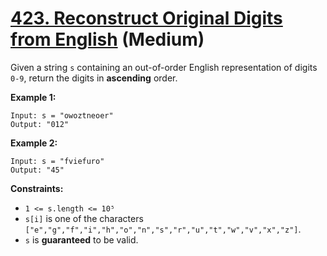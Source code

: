 # [423. Reconstruct Original Digits from English][link] (Medium)

[link]: https://leetcode.com/problems/reconstruct-original-digits-from-english/

Given a string `s` containing an out-of-order English representation of digits `0-9`, return the digits
in **ascending** order.

**Example 1:**

```
Input: s = "owoztneoer"
Output: "012"
```

**Example 2:**

```
Input: s = "fviefuro"
Output: "45"
```

**Constraints:**

- `1 <= s.length <= 10⁵`
- `s[i]` is one of the characters `["e","g","f","i","h","o","n","s","r","u","t","w","v","x","z"]`.
- `s` is **guaranteed** to be valid.
